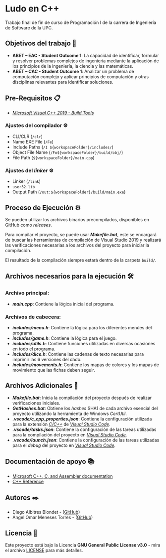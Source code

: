 # Ludo en C++

Trabajo final de fin de curso de Programación I de la carrera de Ingeniería de Software de la UPC.

## Objetivos del trabajo 🚀

- **ABET – EAC - Student Outcome 1**: La capacidad de identificar, formular y resolver problemas complejos de ingeniería mediante la aplicación de los principios de la ingeniería, la ciencia y las matemáticas.
- **ABET – CAC - Student Outcome 1**: Analizar un problema de computación complejo y aplicar principios de computación y otras disciplinas relevantes para identificar soluciones.

## Pre-Requisitos 📋

- [_Microsoft Visual C++ 2019 - Build Tools_](https://aka.ms/buildtools)

### Ajustes del compilador ⚙️

- CLI/CLR (```/clr```)
- Name EXE File (```/Fe```)
- Include Paths (```/I ${workspaceFolder}/includes/```)
- Object File Name (```/Fo${workspaceFolder}/build/obj/```)
- File Path (```${workspaceFolder}/main.cpp```)

### Ajustes del _linker_ ⚙️

- Linker (```/link```)
- ```user32.lib```
- Output Path (```/out:${workspaceFolder}/build/main.exe```)

## Proceso de Ejecución ⚙️

Se pueden utilizar los archivos binarios precompilados, disponibles en GitHub como _releases_.

Para compilar el proyecto, se puede usar **_Makefile.bat_**, este se encargará de buscar las herramientas de compilación de Visual Studio 2019 y realizará las verificaciones necesarias a los archivos del proyecto para iniciar la compilación.

El resultado de la compilación siempre estará dentro de la carpeta ```build/```.

## Archivos necesarios para la ejecución 🛠️

### **Archivo principal:**

- **_main.cpp_**: Contiene la lógica inicial del programa.

### **Archivos de cabecera:**

- **_includes/menu.h_**: Contiene la lógica para los diferentes menúes del programa.
- **_includes/game.h_**: Contiene la lógica para el juego.
- **_includes/utils.h_**: Contiene funciones utilizadas en diversas ocasiones en todo el programa.
- **_includes/dice.h_**: Contiene las cadenas de texto necesarias para imprimir las 6 versiones del dado.
- **_includes/movements.h_**: Contiene los mapas de colores y los mapas de movimiento que las fichas deben seguir.

## Archivos Adicionales 📁

- **_Makefile.bat_**: Inicia la compilación del proyecto después de realizar verificaciones iniciales.
- **_GetHashes.bat_**: Obtiene los _hashes_ SHA1 de cada archivo esencial del proyecto utilizando la herramienta de Windows _CertUtil_.
- **_.vscode/c_cpp_properties.json_**: Contiene la configuración utilizada para la extensión [_C/C++_](https://marketplace.visualstudio.com/items?itemName=ms-vscode.cpptools) de [_Visual Studio Code_](https://code.visualstudio.com/).
- **_.vscode/tasks.json_**: Contiene la configuración de las tareas utilizadas para la compilación del proyecto en [_Visual Studio Code_](https://code.visualstudio.com/).
- **_.vscode/launch.json_**: Contiene la configuración de las tareas utilizadas para el _debug_ del proyecto en [_Visual Studio Code_](https://code.visualstudio.com/).

## Documentación de apoyo 📚

- [Microsoft C++, C, and Assembler documentation](https://docs.microsoft.com/en-us/cpp/?view=vs-2019)
- [C++ Reference](https://www.cplusplus.com/reference/)

## Autores ✒️

- Diego Albitres Blondet - ([GitHub](https://github.com/dalbitresb12))
- Ángel Omar Meneses Torres - ([GitHub](https://github.com/amenes12))

## Licencia 📄

Este proyecto está bajo la Licencia **GNU General Public License v3.0** - mira el archivo [LICENSE](LICENSE) para más detalles.
